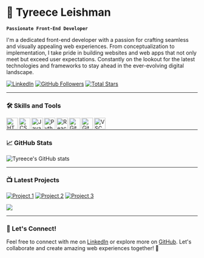 # 🚀 Tyreece Leishman

**`Passionate Front-End Developer`**

I'm a dedicated front-end developer with a passion for crafting seamless and visually appealing web experiences. From conceptualization to implementation, I take pride in building websites and web apps that not only meet but exceed user expectations. Constantly on the lookout for the latest technologies and frameworks to stay ahead in the ever-evolving digital landscape.

<p align="left">
   <a href="https://linkedin.com/in/tyreece-leishman">
      <img alt="LinkedIn" title="Connect with me on LinkedIn" src="https://img.shields.io/badge/LinkedIn-%230077B5.svg?logo=linkedin&logoColor=white&style=for-the-badge&labelColor=0a66c2"/></a> 
   <a href="https://github.com/Tyreece-Leishman?tab=followers">
      <img alt="GitHub Followers" title="Follow me on Github" src="https://img.shields.io/github/followers/Tyreece-Leishman?color=236ad3&labelColor=1155ba&style=for-the-badge&logo=person-add&label=Follow&logoColor=white"/></a>
   <a href="https://github.com/Tyreece-Leishman?tab=repositories&sort=stargazers">
      <img alt="Total Stars" title="Total stars on GitHub" src="https://img.shields.io/github/stars/Tyreece-Leishman?color=55960c&style=for-the-badge&labelColor=488207&logo=star"/></a>
</p>

---

### 🛠️ Skills and Tools

<img align="left" alt="HTML" width="30px" src="https://cdn.jsdelivr.net/gh/devicons/devicon/icons/html5/html5-plain.svg"/>
<img align="left" alt="CSS" width="30px" src="https://cdn.jsdelivr.net/gh/devicons/devicon/icons/css3/css3-plain.svg"/>
<img align="left" alt="JavaScript" width="30px" src="https://cdn.jsdelivr.net/gh/devicons/devicon/icons/javascript/javascript-plain.svg"/>
<img align="left" alt="Python" width="30px" src="https://cdn.jsdelivr.net/gh/devicons/devicon/icons/python/python-plain.svg"/>
<img align="left" alt="React" width="30px" src="https://cdn.jsdelivr.net/gh/devicons/devicon/icons/react/react-original.svg"/>
<img align="left" alt="Git" width="30px" src="https://cdn.jsdelivr.net/gh/devicons/devicon/icons/git/git-original.svg"/>
<img align="left" alt="GitHub" width="30px" src="https://cdn.jsdelivr.net/gh/devicons/devicon/icons/github/github-original.svg"/>
<img align="left" alt="VSCode" width="30px" src="https://cdn.jsdelivr.net/gh/devicons/devicon/icons/vscode/vscode-original.svg"/>
<br />

---

### 📈 GitHub Stats

![Tyreece's GitHub stats](https://github-readme-stats.vercel.app/api?username=tyreece-leishman&show_icons=true&theme=vue-dark)

---

### 📺 Latest Projects

<!-- BEGIN GITHUB-CARDS -->
[![Project 1](https://ghcards.demolab.com/?username=Tyreece-Leishman&repo=project-1&title=Project+1&description=A+short+description+of+Project+1.&color=%23ff6464&icon=python&border_radius=5&lang=en&hide_border=false "Project 1")](https://github.com/Tyreece-Leishman/project-1)
[![Project 2](https://ghcards.demolab.com/?username=Tyreece-Leishman&repo=project-2&title=Project+2&description=A+short+description+of+Project+2.&color=%23ff6464&icon=javascript&border_radius=5&lang=en&hide_border=false "Project 2")](https://github.com/Tyreece-Leishman/project-2)
[![Project 3](https://ghcards.demolab.com/?username=Tyreece-Leishman&repo=project-3&title=Project+3&description=A+short+description+of+Project+3.&color=%23ff6464&icon=react&border_radius=5&lang=en&hide_border=false "Project 3")](https://github.com/Tyreece-Leishman/project-3)
<!-- END GITHUB-CARDS -->

[<img src="https://custom-icon-badges.demolab.com/badge/-More%20Projects-orange?style=for-the-badge&logo=star&logoColor=white"/>](https://github.com/Tyreece-Leishman?tab=repositories)

---

### 📝 Let's Connect!

Feel free to connect with me on [LinkedIn](https://linkedin.com/in/tyreece-leishman) or explore more on [GitHub](https://github.com/Tyreece-Leishman). Let's collaborate and create amazing web experiences together! 🚀
